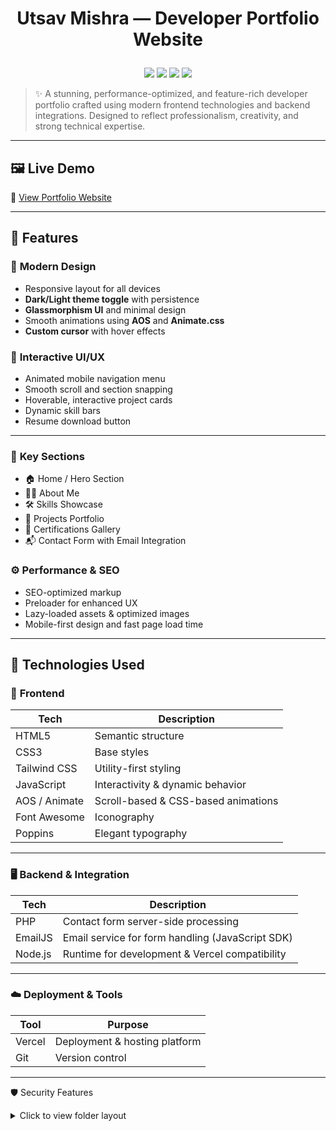 #  <p align="center"> Utsav Mishra — Developer Portfolio Website</p>

<p align="center">
  <img src="https://img.shields.io/badge/TechStack-FullStack-blue?style=for-the-badge&logo=visualstudiocode&logoColor=white">
  <img src="https://img.shields.io/badge/Deployed%20On-Vercel-black?style=for-the-badge&logo=vercel">
  <img src="https://img.shields.io/badge/Made%20With-TailwindCSS-green?style=for-the-badge&logo=tailwindcss">
  <img src="https://img.shields.io/badge/Status-Production%20Ready-success?style=for-the-badge&logo=rocket">
</p>

> ✨ A stunning, performance-optimized, and feature-rich developer portfolio crafted using modern frontend technologies and backend integrations. Designed to reflect professionalism, creativity, and strong technical expertise.

---

## 🖼️ Live Demo

🔗 [View Portfolio Website](https://portfolio-nine-ecru-23.vercel.app/)

---

## 🎯 Features

### 🌟 **Modern Design**
- Responsive layout for all devices
- **Dark/Light theme toggle** with persistence
- **Glassmorphism UI** and minimal design
- Smooth animations using **AOS** and **Animate.css**
- **Custom cursor** with hover effects

### 🧠 **Interactive UI/UX**
- Animated mobile navigation menu
- Smooth scroll and section snapping
- Hoverable, interactive project cards
- Dynamic skill bars
- Resume download button

---

### 📂 **Key Sections**
- 🏠 Home / Hero Section
- 🙋‍♂️ About Me
- 🛠️ Skills Showcase
- 📁 Projects Portfolio
- 📜 Certifications Gallery
- 📬 Contact Form with Email Integration

### ⚙️ **Performance & SEO**
- SEO-optimized markup
- Preloader for enhanced UX
- Lazy-loaded assets & optimized images
- Mobile-first design and fast page load time

---

## 🧰 Technologies Used

### 🎨 **Frontend**

| Tech            | Description                             |
|-----------------|-----------------------------------------|
| HTML5           | Semantic structure                      |
| CSS3            | Base styles                             |
| Tailwind CSS    | Utility-first styling                   |
| JavaScript      | Interactivity & dynamic behavior        |
| AOS / Animate   | Scroll-based & CSS-based animations     |
| Font Awesome    | Iconography                             |
| Poppins         | Elegant typography                      |


---

### 🖥️ **Backend & Integration**

| Tech      | Description                                      |
|-----------|--------------------------------------------------|
| PHP       | Contact form server-side processing              |
| EmailJS   | Email service for form handling (JavaScript SDK) |
| Node.js   | Runtime for development & Vercel compatibility   |

---

### ☁️ **Deployment & Tools**

| Tool     | Purpose                        |
|----------|--------------------------------|
| Vercel   | Deployment & hosting platform  |
| Git      | Version control                |

---

🛡️ Security Features


<details>
<summary>Click to view folder layout</summary>



🔐 Secure contact form processing (PHP + EmailJS)

✅ Input validation (client-side + backend)

🚫 XSS protection via sanitized HTML inputs

🔒 Protected admin routes (optional future update)


---


🧪 Development & Best Practices

Modular code structure for easy maintenance

Clean, readable, and commented code

Separate development and production builds

Cross-browser tested (Chrome, Firefox, Safari, Edge)


---


🧩 Special Features

🌓 Theme Persistence: Saves user theme preference using localStorage

🖥️ System Theme Detection: Automatically adapts to OS-level dark/light mode

📑 Resume Download: Professional PDF resume download option

🔍 Project Filtering System: Filter portfolio items by category

🏅 Certificates Carousel: Highlight your key achievements visually


---


| Page                    | Preview                               |
| ----------------------- | ------------------------------------- |
| Hero / Landing          | ![Hero](screenshots/hero.png)         |
| Projects                | ![Projects](screenshots/projects.png) |
| Contact Form            | ![Contact](screenshots/contact.png)   |


---


📄 License

This project is licensed under the MIT License.

---

📬 Contact

Utsav Mishra

📧 Email: utsavmishraa005@gmail.com

🌐 GitHub: https://github.com/bhaktofmahakal

🔗 LinkedIn: https://linkedin.com/in/utsav-mishra1

---

💡 “Design is not just what it looks like and feels like. Design is how it works.” — Steve Jobs
